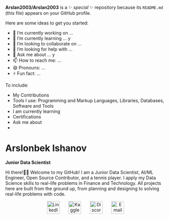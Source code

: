 


**Arslan2003/Arslan2003** is a ✨ _special_ ✨ repository because its `README.md` (this file) appears on your GitHub profile.

Here are some ideas to get you started:

- 🔭 I’m currently working on ...
- 🌱 I’m currently learning ... y
- 👯 I’m looking to collaborate on ...
- 🤔 I’m looking for help with ...
- 💬 Ask me about ... y
- 📫 How to reach me: ...
- 😄 Pronouns: ...
- ⚡ Fun fact: ...

To include:
- My Contributions
- Tools I use: Programming and Markup Languages, Libraries, Databases, Software and Tools
- I am currently learning
- Certifications
- Ask me about
- 



# Arslonbek Ishanov
**Junior Data Scientist**

Hi there!👋🏼 Welcome to my GitHub! I am a Junior Data Scientist, AI/ML Engineer, Open Source Contributor, and a tennis player. I apply my Data Science skills to real-life problems in Finance and Technology. All projects here are built from the ground up, from planning and designing to solving real-life problems with code.

<!-- Social icons section -->
<p align="center">
  <a href="https://www.linkedin.com/in/arslonbek-ishanov/"><img width="40px" height="40px" alt="LinkedIn" title="View my LinkedIn" src="https://github.com/user-attachments/assets/06b5692a-f413-4f89-a61b-9cd3e72c875c"/></a>
  &#8287;&#8287;&#8287;&#8287;&#8287;
  <a href="https://dev.to/denvercoder1"><img width="40px" height="40px" alt="Kaggle" title="View my Kaggle Profile" src="https://github.com/user-attachments/assets/e9d482f6-fec4-4c79-ab0c-2352e3b6f52a"/></a>
  &#8287;&#8287;&#8287;&#8287;&#8287;
  <a href="https://discord.gg/fPrdqh3Zfu" alt="Discord"><img width="40px" height="40px" alt="Discord" title="DM me on Discord" src="https://github.com/user-attachments/assets/d87b688e-f68a-4a07-8a63-da210c516ae6"/></a>
  &#8287;&#8287;&#8287;&#8287;&#8287; 
  <a href="arslonbek.ishanov.work@gmail.com"><img width="40px" height="40px" alt="Email" title="Send me an email" src="https://github.com/user-attachments/assets/795210e4-7f07-4636-a517-d44e919b42bd"/></a>
</p>
